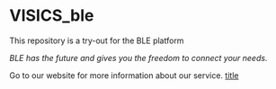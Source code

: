 # VISICS_ble
This repository is a try-out for the BLE platform

*BLE has the future and gives you the freedom to connect your needs.*

Go to our website for more information about our service.
[title](https://www.visics.eu)
